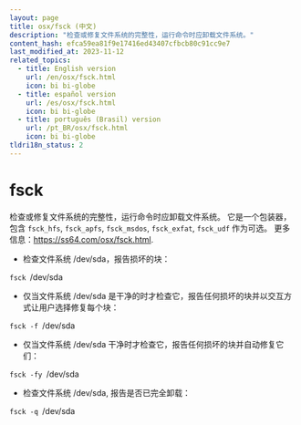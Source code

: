 ```yaml
---
layout: page
title: osx/fsck (中文)
description: "检查或修复文件系统的完整性，运行命令时应卸载文件系统。"
content_hash: efca59ea81f9e17416ed43407cfbcb80c91cc9e7
last_modified_at: 2023-11-12
related_topics:
  - title: English version
    url: /en/osx/fsck.html
    icon: bi bi-globe
  - title: español version
    url: /es/osx/fsck.html
    icon: bi bi-globe
  - title: português (Brasil) version
    url: /pt_BR/osx/fsck.html
    icon: bi bi-globe
tldri18n_status: 2
---
```

# fsck

检查或修复文件系统的完整性，运行命令时应卸载文件系统。
它是一个包装器，包含 `fsck_hfs`, `fsck_apfs`, `fsck_msdos`, `fsck_exfat`, `fsck_udf` 作为可选。
更多信息：<https://ss64.com/osx/fsck.html>.

- 检查文件系统 /dev/sda，报告损坏的块：

`fsck `<span class="tldr-var badge badge-pill bg-dark-lm bg-white-dm text-white-lm text-dark-dm font-weight-bold">/dev/sda</span>

- 仅当文件系统 /dev/sda 是干净的时才检查它，报告任何损坏的块并以交互方式让用户选择修复每个块：

`fsck -f `<span class="tldr-var badge badge-pill bg-dark-lm bg-white-dm text-white-lm text-dark-dm font-weight-bold">/dev/sda</span>

- 仅当文件系统 /dev/sda 干净时才检查它，报告任何损坏的块并自动修复它们：

`fsck -fy `<span class="tldr-var badge badge-pill bg-dark-lm bg-white-dm text-white-lm text-dark-dm font-weight-bold">/dev/sda</span>

- 检查文件系统 /dev/sda, 报告是否已完全卸载：

`fsck -q `<span class="tldr-var badge badge-pill bg-dark-lm bg-white-dm text-white-lm text-dark-dm font-weight-bold">/dev/sda</span>
